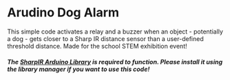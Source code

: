 # Arudino Dog Alarm
 This simple code activates a relay and a buzzer when an object -   potentially a dog - gets closer to a Sharp IR distance   sensor than a user-defined threshold distance.  Made for the school STEM exhibition event!
 
 ##### The [SharpIR Arduino Library](https://github.com/qub1750ul/Arduino_SharpIR) is required to function. Please install it using the library manager if you want to use this code!
